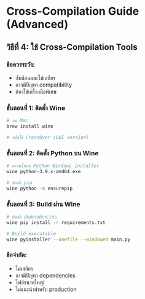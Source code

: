 # Cross-Compilation Guide (Advanced)

## วิธีที่ 4: ใช้ Cross-Compilation Tools

### ข้อควรระวัง:
- ซับซ้อนและไม่เสถียร
- อาจมีปัญหา compatibility
- ต้องใช้เครื่องมือพิเศษ

### ขั้นตอนที่ 1: ติดตั้ง Wine
```bash
# บน Mac
brew install wine

# หรือใช้ CrossOver (GUI version)
```

### ขั้นตอนที่ 2: ติดตั้ง Python บน Wine
```bash
# ดาวน์โหลด Python Windows installer
wine python-3.9.x-amd64.exe

# ติดตั้ง pip
wine python -m ensurepip
```

### ขั้นตอนที่ 3: Build ผ่าน Wine
```bash
# ติดตั้ง dependencies
wine pip install -r requirements.txt

# Build executable
wine pyinstaller --onefile --windowed main.py
```

### ข้อจำกัด:
- ไม่เสถียร
- อาจมีปัญหา dependencies
- ไฟล์ขนาดใหญ่
- ไม่แนะนำสำหรับ production
